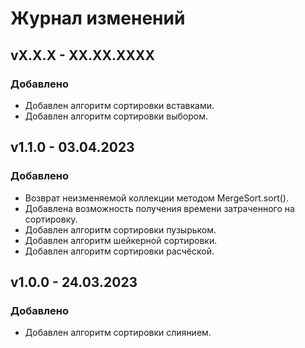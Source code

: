 # Журнал изменений
## vX.X.X - XX.XX.XXXX
### Добавлено
* Добавлен алгоритм сортировки вставками.
* Добавлен алгоритм сортировки выбором.

## v1.1.0 - 03.04.2023
### Добавлено
* Возврат неизменяемой коллекции методом MergeSort.sort().
* Добавлена возможность получения времени затраченного на сортировку. 
* Добавлен алгоритм сортировки пузырьком.
* Добавлен алгоритм шейкерной сортировки.
* Добавлен алгоритм сортировки расчёской.

## v1.0.0 - 24.03.2023
### Добавлено
* Добавлен алгоритм сортировки слиянием.
